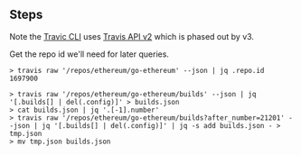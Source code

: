 
## Steps

Note the [Travic CLI](https://github.com/travis-ci/travis.rb) uses 
[Travis API v2](https://docs.travis-ci.com/api) which is phased out by v3.

Get the repo id we'll need for later queries.
```
> travis raw '/repos/ethereum/go-ethereum' --json | jq .repo.id
1697900
```

```
> travis raw '/repos/ethereum/go-ethereum/builds' --json | jq '[.builds[] | del(.config)]' > builds.json
> cat builds.json | jq '.[-1].number'
> travis raw '/repos/ethereum/go-ethereum/builds?after_number=21201' --json | jq '[.builds[] | del(.config)]' | jq -s add builds.json - > tmp.json
> mv tmp.json builds.json
```